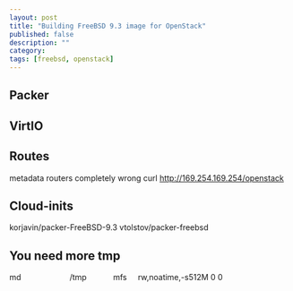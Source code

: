 ```yaml
---
layout: post
title: "Building FreeBSD 9.3 image for OpenStack"
published: false
description: ""
category: 
tags: [freebsd, openstack]
---
```



## Packer

## VirtIO

## Routes
metadata routers completely wrong
curl http://169.254.169.254/openstack


## Cloud-inits

korjavin/packer-FreeBSD-9.3
vtolstov/packer-freebsd

## You need more tmp
md                      /tmp            mfs     rw,noatime,-s512M 0 0

